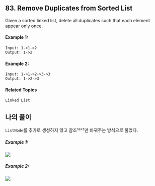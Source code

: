 ## 83. Remove Duplicates from Sorted List

Given a sorted linked list, delete all duplicates such that each element appear only once.

#### Example 1:

```
Input: 1->1->2
Output: 1->2
```

#### Example 2:

```
Input: 1->1->2->3->3
Output: 1->2->3
```

#### Related Topics

`Linked List`

## 나의 풀이

`ListNode`를 추가로 생성하지 않고 참조<sup>`next`</sup>만 바꿔주는 방식으로 풀었다.

##### Example 1:

![](https://i.imgur.com/wXUlC3A.png)

##### Example 2:

![](https://i.imgur.com/Gb9Xl78.png)
